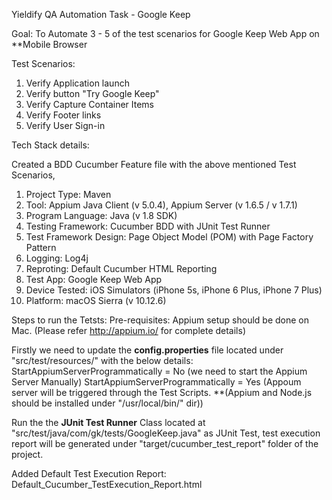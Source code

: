 Yieldify QA Automation Task - Google Keep

Goal:
To Automate 3 - 5 of the test scenarios for Google Keep Web App on **Mobile Browser

Test Scenarios:
1. Verify Application launch
2. Verify button "Try Google Keep"
3. Verify Capture Container Items
4. Verify Footer links
5. Verify User Sign-in

Tech Stack details:

Created a BDD Cucumber Feature file with the above mentioned Test Scenarios,

1. Project Type: Maven
2. Tool: Appium Java Client (v 5.0.4), Appium Server (v 1.6.5 / v 1.7.1)
3. Program Language: Java (v 1.8 SDK)
4. Testing Framework: Cucumber BDD with JUnit Test Runner
5. Test Framework Design: Page Object Model (POM) with Page Factory Pattern
6. Logging: Log4j
7. Reproting: Default Cucumber HTML Reporting
8. Test App: Google Keep Web App
9. Device Tested: iOS Simulators (iPhone 5s, iPhone 6 Plus, iPhone 7 Plus)
10. Platform: macOS Sierra (v 10.12.6)


Steps to run the Tetsts:
Pre-requisites: Appium setup should be done on Mac. (Please refer http://appium.io/ for complete details)

Firstly we need to update the **config.properties** file located under "src/test/resources/" with the below details:
StartAppiumServerProgrammatically = No (we need to start the Appium Server Manually) 
StartAppiumServerProgrammatically = Yes (Appoum server will be triggered through the Test Scripts. **(Appium and Node.js should be installed under "/usr/local/bin/" dir))

Run the the **JUnit Test Runner** Class located at "src/test/java/com/gk/tests/GoogleKeep.java" as JUnit Test, test execution report will be generated under "target/cucumber_test_report" folder of the project.

Added Default Test Execution Report: Default_Cucumber_TestExecution_Report.html
